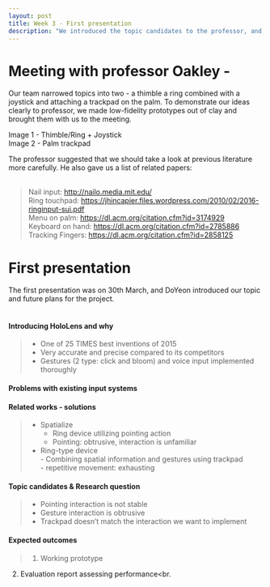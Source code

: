 ```yaml
---
layout: post
title: Week 3 - First presentation
description: "We introduced the topic candidates to the professor, and we had the first presentation."
---
```


# Meeting with professor Oakley - 
Our team narrowed topics into two - a thimble a ring combined with a joystick and attaching a trackpad on the palm. To demonstrate our ideas clearly to professor, we made low-fidelity prototypes out of clay and brought them with us to the meeting. 

Image 1 - Thimble/Ring + Joystick<br>
Image 2 - Palm trackpad

The professor suggested that we should take a look at previous literature more carefully. He also gave us a list of related papers:
<br><br>
>Nail input: http://nailo.media.mit.edu/<br>
Ring touchpad: https://jhincapier.files.wordpress.com/2010/02/2016-ringinput-sui.pdf<br>
Menu on palm: https://dl.acm.org/citation.cfm?id=3174929<br>
Keyboard on hand: https://dl.acm.org/citation.cfm?id=2785886<br>
Tracking Fingers: https://dl.acm.org/citation.cfm?id=2858125<br>

# First presentation

The first presentation was on 30th March, and DoYeon introduced our topic and future plans for the project.<br><br>

#### Introducing HoloLens and why
>- One of 25 TIMES best inventions of 2015<br>
>- Very accurate and precise compared to its competitors<br>
>- Gestures (2 type: click and bloom) and voice input implemented thoroughly<br>

#### Problems with existing input systems

#### Related works - solutions
>- Spatialize
>    - Ring device utilizing pointing action
>    - Pointing: obtrusive, interaction is unfamiliar
>- Ring-type device<br>
    - Combining spatial information and gestures using trackpad<br>
    - repetitive movement: exhausting<br>

#### Topic candidates & Research question
>- Pointing interaction is not stable<br>
>- Gesture interaction is obtrusive<br>
>- Trackpad doesn’t match the interaction we want to implement<br>

#### Expected outcomes
>1. Working prototype<br>
2. Evaluation report assessing performance<br.
